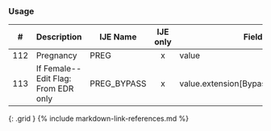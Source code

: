 ### Usage


| **#** |  **Description**   |  **IJE Name**   | IJE only |  **Field**  |  **Type**  | **Value Set**  |
| :---------: | ------------- | ------------ | :----------: |---------- | -------- | -------- |
| 112 | Pregnancy | PREG| x|value | codeable | [PregnancyStatusVS] | 
| 113 | If Female--Edit Flag: From EDR only | PREG_BYPASS| x|value.extension[BypassEditFlag].value | codeable | [EditBypass012VS] | 
{: .grid }
{% include markdown-link-references.md %}
